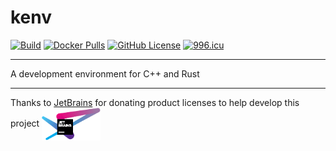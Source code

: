 # kenv

[![Build](https://github.com/KaiserLancelot/kenv/actions/workflows/build.yml/badge.svg)](https://github.com/KaiserLancelot/kenv/actions/workflows/build.yml)
[![Docker Pulls](https://img.shields.io/docker/pulls/kaiserlancelot/kenv?logo=docker)](https://hub.docker.com/r/kaiserlancelot/kenv)
[![GitHub License](https://img.shields.io/github/license/KaiserLancelot/kenv)](https://github.com/KaiserLancelot/kenv/blob/main/LICENSE)
[![996.icu](https://img.shields.io/badge/link-996.icu-red.svg)](https://996.icu)

---

A development environment for C++ and Rust

---

Thanks to [JetBrains](https://www.jetbrains.com/) for donating product licenses to help develop this project <a href="https://www.jetbrains.com/"><img src="logo/jetbrains.svg" width="94" align="center" /></a>
